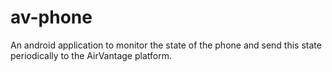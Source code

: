 av-phone
========

An android application to monitor the state of the phone and send this state periodically to the AirVantage platform.
